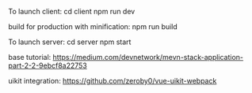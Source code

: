 To launch client: 
cd client
npm run dev

build for production with minification:
npm run build

To launch server:
cd server
npm start

base tutorial:
https://medium.com/devnetwork/mevn-stack-application-part-2-2-9ebcf8a22753

uikit integration:
https://github.com/zeroby0/vue-uikit-webpack
